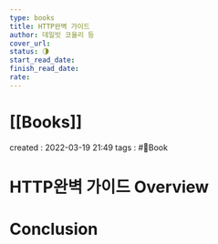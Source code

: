```yaml
---
type: books
title: HTTP완벽 가이드
author: 데일빗 코울리 등
cover_url: 
status: 🌗
start_read_date: 
finish_read_date: 
rate: 
---
```


# [[Books]]
created : 2022-03-19 21:49
tags : #📔Book 

# HTTP완벽 가이드 Overview


# Conclusion
